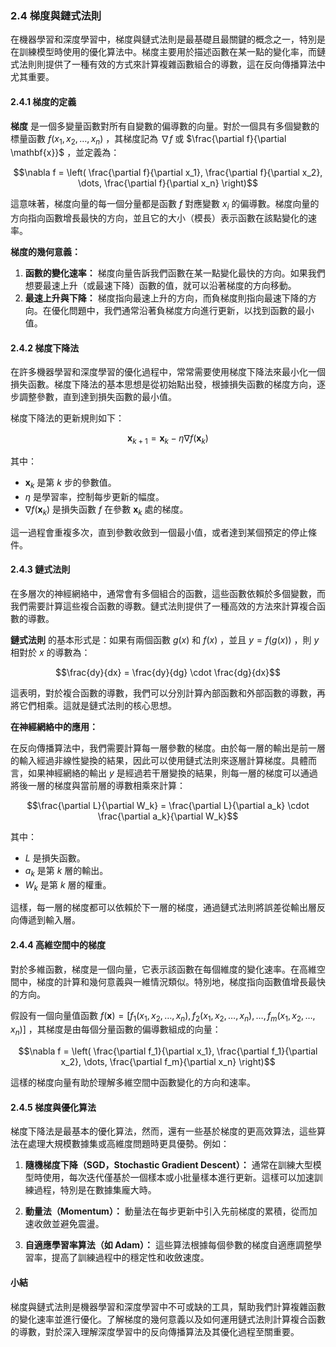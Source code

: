 ### **2.4 梯度與鏈式法則**

在機器學習和深度學習中，梯度與鏈式法則是最基礎且最關鍵的概念之一，特別是在訓練模型時使用的優化算法中。梯度主要用於描述函數在某一點的變化率，而鏈式法則則提供了一種有效的方式來計算複雜函數組合的導數，這在反向傳播算法中尤其重要。

#### **2.4.1 梯度的定義**

**梯度** 是一個多變量函數對所有自變數的偏導數的向量。對於一個具有多個變數的標量函數  $`f(x_1, x_2, \dots, x_n)`$ ，其梯度記為  $`\nabla f`$  或  $`\frac{\partial f}{\partial \mathbf{x}}`$ ，並定義為：


```math
\nabla f = \left( \frac{\partial f}{\partial x_1}, \frac{\partial f}{\partial x_2}, \dots, \frac{\partial f}{\partial x_n} \right)
```


這意味著，梯度向量的每一個分量都是函數  $`f`$  對應變數  $`x_i`$  的偏導數。梯度向量的方向指向函數增長最快的方向，並且它的大小（模長）表示函數在該點變化的速率。

**梯度的幾何意義：**

1. **函數的變化速率：** 梯度向量告訴我們函數在某一點變化最快的方向。如果我們想要最速上升（或最速下降）函數的值，就可以沿著梯度的方向移動。
2. **最速上升與下降：** 梯度指向最速上升的方向，而負梯度則指向最速下降的方向。在優化問題中，我們通常沿著負梯度方向進行更新，以找到函數的最小值。

#### **2.4.2 梯度下降法**

在許多機器學習和深度學習的優化過程中，常常需要使用梯度下降法來最小化一個損失函數。梯度下降法的基本思想是從初始點出發，根據損失函數的梯度方向，逐步調整參數，直到達到損失函數的最小值。

梯度下降法的更新規則如下：


```math
\mathbf{x}_{k+1} = \mathbf{x}_k - \eta \nabla f(\mathbf{x}_k)
```


其中：
-  $`\mathbf{x}_k`$  是第  $`k`$  步的參數值。
-  $`\eta`$  是學習率，控制每步更新的幅度。
-  $`\nabla f(\mathbf{x}_k)`$  是損失函數  $`f`$  在參數  $`\mathbf{x}_k`$  處的梯度。

這一過程會重複多次，直到參數收斂到一個最小值，或者達到某個預定的停止條件。

#### **2.4.3 鏈式法則**

在多層次的神經網絡中，通常會有多個組合的函數，這些函數依賴於多個變數，而我們需要計算這些複合函數的導數。鏈式法則提供了一種高效的方法來計算複合函數的導數。

**鏈式法則** 的基本形式是：如果有兩個函數  $`g(x)`$  和  $`f(x)`$ ，並且  $`y = f(g(x))`$ ，則  $`y`$  相對於  $`x`$  的導數為：


```math
\frac{dy}{dx} = \frac{dy}{dg} \cdot \frac{dg}{dx}
```


這表明，對於複合函數的導數，我們可以分別計算內部函數和外部函數的導數，再將它們相乘。這就是鏈式法則的核心思想。

**在神經網絡中的應用：**

在反向傳播算法中，我們需要計算每一層參數的梯度。由於每一層的輸出是前一層的輸入經過非線性變換的結果，因此可以使用鏈式法則來逐層計算梯度。具體而言，如果神經網絡的輸出  $`y`$  是經過若干層變換的結果，則每一層的梯度可以通過將後一層的梯度與當前層的導數相乘來計算：


```math
\frac{\partial L}{\partial W_k} = \frac{\partial L}{\partial a_k} \cdot \frac{\partial a_k}{\partial W_k}
```


其中：
-  $`L`$  是損失函數。
-  $`a_k`$  是第  $`k`$  層的輸出。
-  $`W_k`$  是第  $`k`$  層的權重。

這樣，每一層的梯度都可以依賴於下一層的梯度，通過鏈式法則將誤差從輸出層反向傳遞到輸入層。

#### **2.4.4 高維空間中的梯度**

對於多維函數，梯度是一個向量，它表示該函數在每個維度的變化速率。在高維空間中，梯度的計算和幾何意義與一維情況類似。特別地，梯度指向函數值增長最快的方向。

假設有一個向量值函數  $`f(\mathbf{x}) = [f_1(x_1, x_2, \dots, x_n), f_2(x_1, x_2, \dots, x_n), \dots, f_m(x_1, x_2, \dots, x_n)]`$ ，其梯度是由每個分量函數的偏導數組成的向量：


```math
\nabla f = \left( \frac{\partial f_1}{\partial x_1}, \frac{\partial f_1}{\partial x_2}, \dots, \frac{\partial f_m}{\partial x_n} \right)
```


這樣的梯度向量有助於理解多維空間中函數變化的方向和速率。

#### **2.4.5 梯度與優化算法**

梯度下降法是最基本的優化算法，然而，還有一些基於梯度的更高效算法，這些算法在處理大規模數據集或高維度問題時更具優勢。例如：

1. **隨機梯度下降（SGD，Stochastic Gradient Descent）：** 通常在訓練大型模型時使用，每次迭代僅基於一個樣本或小批量樣本進行更新。這樣可以加速訓練過程，特別是在數據集龐大時。
   
2. **動量法（Momentum）：** 動量法在每步更新中引入先前梯度的累積，從而加速收斂並避免震盪。

3. **自適應學習率算法（如 Adam）：** 這些算法根據每個參數的梯度自適應調整學習率，提高了訓練過程中的穩定性和收斂速度。

#### **小結**

梯度與鏈式法則是機器學習和深度學習中不可或缺的工具，幫助我們計算複雜函數的變化速率並進行優化。了解梯度的幾何意義以及如何運用鏈式法則計算複合函數的導數，對於深入理解深度學習中的反向傳播算法及其優化過程至關重要。
